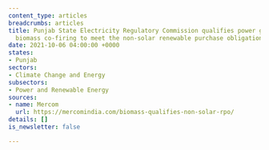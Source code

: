 ```yaml
---
content_type: articles
breadcrumbs: articles
title: Punjab State Electricity Regulatory Commission qualifies power generated from
  biomass co-firing to meet the non-solar renewable purchase obligation.
date: 2021-10-06 04:00:00 +0000
states:
- Punjab
sectors:
- Climate Change and Energy
subsectors:
- Power and Renewable Energy
sources:
- name: Mercom
  url: https://mercomindia.com/biomass-qualifies-non-solar-rpo/
details: []
is_newsletter: false

---
```

